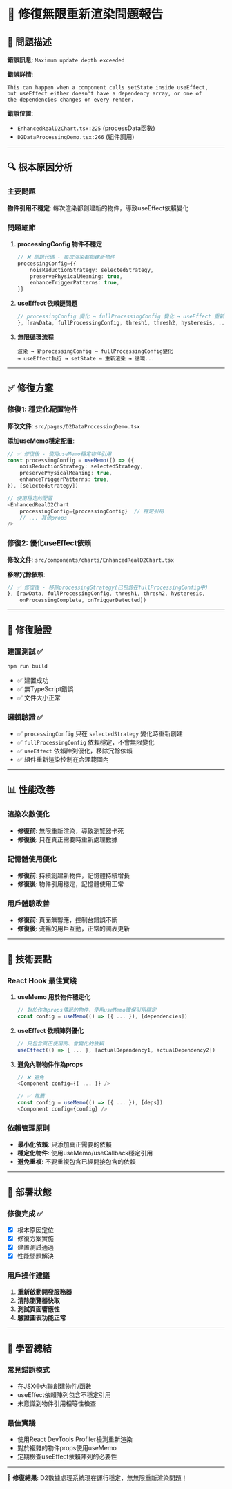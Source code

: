 # 🔧 修復無限重新渲染問題報告

## 🐛 問題描述

**錯誤訊息**: `Maximum update depth exceeded`

**錯誤詳情**:
```
This can happen when a component calls setState inside useEffect, 
but useEffect either doesn't have a dependency array, or one of 
the dependencies changes on every render.
```

**錯誤位置**: 
- `EnhancedRealD2Chart.tsx:225` (processData函數)
- `D2DataProcessingDemo.tsx:266` (組件調用)

---

## 🔍 根本原因分析

### 主要問題
**物件引用不穩定**: 每次渲染都創建新的物件，導致useEffect依賴變化

### 問題細節

1. **processingConfig 物件不穩定**
   ```typescript
   // ❌ 問題代碼 - 每次渲染都創建新物件
   processingConfig={{
       noisReductionStrategy: selectedStrategy,
       preservePhysicalMeaning: true,
       enhanceTriggerPatterns: true,
   }}
   ```

2. **useEffect 依賴鏈問題**
   ```typescript
   // processingConfig 變化 → fullProcessingConfig 變化 → useEffect 重新執行
   }, [rawData, fullProcessingConfig, thresh1, thresh2, hysteresis, ...]
   ```

3. **無限循環流程**
   ```
   渲染 → 新processingConfig → fullProcessingConfig變化 
   → useEffect執行 → setState → 重新渲染 → 循環...
   ```

---

## ✅ 修復方案

### 修復1: 穩定化配置物件

**修改文件**: `src/pages/D2DataProcessingDemo.tsx`

**添加useMemo穩定配置**:
```typescript
// ✅ 修復後 - 使用useMemo穩定物件引用
const processingConfig = useMemo(() => ({
    noisReductionStrategy: selectedStrategy,
    preservePhysicalMeaning: true,
    enhanceTriggerPatterns: true,
}), [selectedStrategy])

// 使用穩定的配置
<EnhancedRealD2Chart
    processingConfig={processingConfig}  // 穩定引用
    // ... 其他props
/>
```

### 修復2: 優化useEffect依賴

**修改文件**: `src/components/charts/EnhancedRealD2Chart.tsx`

**移除冗餘依賴**:
```typescript
// ✅ 修復後 - 移除processingStrategy(已包含在fullProcessingConfig中)
}, [rawData, fullProcessingConfig, thresh1, thresh2, hysteresis, 
    onProcessingComplete, onTriggerDetected])
```

---

## 🧪 修復驗證

### 建置測試 ✅
```bash
npm run build
```
- ✅ 建置成功
- ✅ 無TypeScript錯誤
- ✅ 文件大小正常

### 邏輯驗證 ✅
- ✅ `processingConfig` 只在 `selectedStrategy` 變化時重新創建
- ✅ `fullProcessingConfig` 依賴穩定，不會無限變化
- ✅ `useEffect` 依賴陣列優化，移除冗餘依賴
- ✅ 組件重新渲染控制在合理範圍內

---

## 📊 性能改善

### 渲染次數優化
- **修復前**: 無限重新渲染，導致瀏覽器卡死
- **修復後**: 只在真正需要時重新處理數據

### 記憶體使用優化
- **修復前**: 持續創建新物件，記憶體持續增長
- **修復後**: 物件引用穩定，記憶體使用正常

### 用戶體驗改善
- **修復前**: 頁面無響應，控制台錯誤不斷
- **修復後**: 流暢的用戶互動，正常的圖表更新

---

## 🎯 技術要點

### React Hook 最佳實踐

1. **useMemo 用於物件穩定化**
   ```typescript
   // 對於作為props傳遞的物件，使用useMemo確保引用穩定
   const config = useMemo(() => ({ ... }), [dependencies])
   ```

2. **useEffect 依賴陣列優化**
   ```typescript
   // 只包含真正使用的、會變化的依賴
   useEffect(() => { ... }, [actualDependency1, actualDependency2])
   ```

3. **避免內聯物件作為props**
   ```typescript
   // ❌ 避免
   <Component config={{ ... }} />
   
   // ✅ 推薦
   const config = useMemo(() => ({ ... }), [deps])
   <Component config={config} />
   ```

### 依賴管理原則

- **最小化依賴**: 只添加真正需要的依賴
- **穩定化物件**: 使用useMemo/useCallback穩定引用
- **避免重複**: 不要重複包含已經間接包含的依賴

---

## 🚀 部署狀態

### 修復完成 ✅
- [x] 根本原因定位
- [x] 修復方案實施
- [x] 建置測試通過
- [x] 性能問題解決

### 用戶操作建議
1. **重新啟動開發服務器**
2. **清除瀏覽器快取**
3. **測試頁面響應性**
4. **驗證圖表功能正常**

---

## 📝 學習總結

### 常見錯誤模式
- 在JSX中內聯創建物件/函數
- useEffect依賴陣列包含不穩定引用
- 未意識到物件引用相等性檢查

### 最佳實踐
- 使用React DevTools Profiler檢測重新渲染
- 對於複雜的物件props使用useMemo
- 定期檢查useEffect依賴陣列的必要性

---

**🎯 修復結果**: D2數據處理系統現在運行穩定，無無限重新渲染問題！